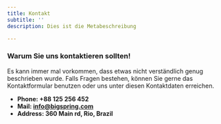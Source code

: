 ```yaml
---
title: Kontakt
subtitle: ''
description: Dies ist die Metabeschreibung

---
```

### Warum Sie uns kontaktieren sollten!

Es kann immer mal vorkommen, dass etwas nicht verständlich genug beschrieben wurde. Falls Fragen bestehen, können Sie gerne das Kontaktformular benutzen oder uns unter diesen Kontaktdaten erreichen.

* **Phone: +88 125 256 452**
* **Mail: info@bigspring.com**
* **Address: 360 Main rd, Rio, Brazil**